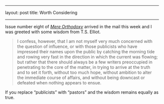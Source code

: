 ***
layout: post
title: Worth Considering
***

Issue number eight of *[Mere Orthodoxy](https://mereorthodoxy.com/journal)* arrived in the mail this week and I was greeted with some wisdom from T.S. Elliot.

> I confess, however, that I am not myself very much concerned with the question of influence, or with those publicists who have impressed their names upon the public by catching the morning tide and rowing very fast in the direction in which the current was flowing; but rather that there should always be a few writers preoccupied in penetrating to the core of the matter, in trying to arrive at the truth and to set it forth, without too much hope, without ambition to alter the immediate course of affairs, and without being downcast or defeated when nothing appears to ensue.

If you replace “publicists” with “pastors” and the wisdom remains equally as true.